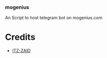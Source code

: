 ### mogenius
An Script to host telegram bot on mogenius.com

# Credits
- [ITZ-ZAID](https://github.com/ITZ-ZAID)
